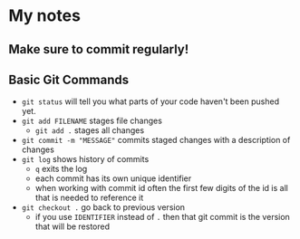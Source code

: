 # My notes
## Make sure to commit regularly!
## Basic Git Commands
* ```git status``` will tell you what parts of your code haven't been pushed yet.
* ```git add FILENAME``` stages file changes
  * ```git add .``` stages all changes
* ```git commit -m "MESSAGE"``` commits staged changes with a description of changes
* ```git log``` shows history of commits
  * ```q``` exits the log
  * each commit has its own unique identifier
  * when working with commit id often the first few digits of the id is all that is needed to reference it
* ```git checkout .``` go back to previous version
  * if you use ```IDENTIFIER``` instead of ```.``` then that git commit is the version that will be restored